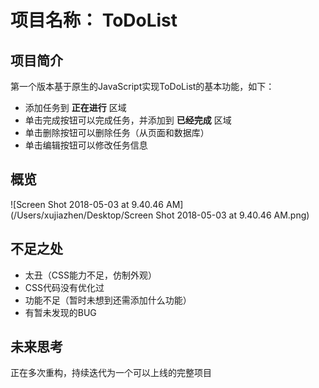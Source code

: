 # 项目名称： ToDoList
## 项目简介
第一个版本基于原生的JavaScript实现ToDoList的基本功能，如下：
- 添加任务到 **正在进行** 区域
- 单击完成按钮可以完成任务，并添加到 **已经完成** 区域
- 单击删除按钮可以删除任务（从页面和数据库）
- 单击编辑按钮可以修改任务信息

## 概览

![Screen Shot 2018-05-03 at 9.40.46 AM](/Users/xujiazhen/Desktop/Screen Shot 2018-05-03 at 9.40.46 AM.png)

## 不足之处

- 太丑（CSS能力不足，仿制外观）
- CSS代码没有优化过
- 功能不足（暂时未想到还需添加什么功能）
- 有暂未发现的BUG

## 未来思考
正在多次重构，持续迭代为一个可以上线的完整项目